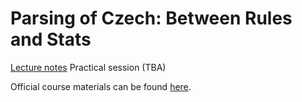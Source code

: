 # Parsing of Czech: Between Rules and Stats

[Lecture notes](https://github.com/katarinagresova/ia161/blob/main/Parsing_Czech/notes.md)
Practical session (TBA)

Official course materials can be found [here](https://nlp.fi.muni.cz/en/AdvancedNlpCourse/ParsingCzech).
